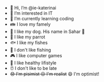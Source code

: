 - 👋 Hi, I’m @ie-katerinai
- 👀 I’m interested in IT
- 🌱 I’m currently learning coding
- 👪 I love my famely
- 🐶 I like my dog. His name in Sahar 🐾 
- 🦜 I like my parrot
- 🐟 I like my fishes
- 🎣 I don't like fishing
- 🎮 I like computer games
- 🥦 I like healthy lifistyle
- ⏰ I don't like to be late 
- ~~😞 I'm pisimist 😐 I'm realist~~ 😄 I'm optimist!

<!---
ie-katerinai/ie-katerinai is a ✨ special ✨ repository because its `README.md` (this file) appears on your GitHub profile.
You can click the Preview link to take a look at your changes.
--->
